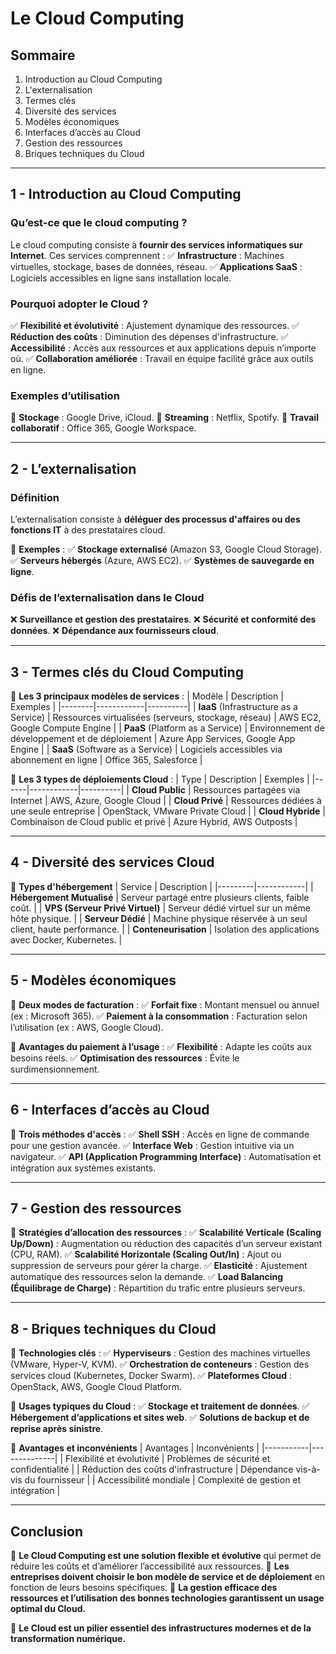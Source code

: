 # Le Cloud Computing

## **Sommaire**
1. Introduction au Cloud Computing
2. L'externalisation
3. Termes clés
4. Diversité des services
5. Modèles économiques
6. Interfaces d’accès au Cloud
7. Gestion des ressources
8. Briques techniques du Cloud

---

## **1 - Introduction au Cloud Computing**

### **Qu’est-ce que le cloud computing ?**
Le cloud computing consiste à **fournir des services informatiques sur Internet**. Ces services comprennent :
✅ **Infrastructure** : Machines virtuelles, stockage, bases de données, réseau.
✅ **Applications SaaS** : Logiciels accessibles en ligne sans installation locale.

### **Pourquoi adopter le Cloud ?**
✅ **Flexibilité et évolutivité** : Ajustement dynamique des ressources.
✅ **Réduction des coûts** : Diminution des dépenses d'infrastructure.
✅ **Accessibilité** : Accès aux ressources et aux applications depuis n’importe où.
✅ **Collaboration améliorée** : Travail en équipe facilité grâce aux outils en ligne.

### **Exemples d’utilisation**
📌 **Stockage** : Google Drive, iCloud.
📌 **Streaming** : Netflix, Spotify.
📌 **Travail collaboratif** : Office 365, Google Workspace.

---

## **2 - L’externalisation**

### **Définition**
L’externalisation consiste à **déléguer des processus d'affaires ou des fonctions IT** à des prestataires cloud.

📌 **Exemples** :
✅ **Stockage externalisé** (Amazon S3, Google Cloud Storage).
✅ **Serveurs hébergés** (Azure, AWS EC2).
✅ **Systèmes de sauvegarde en ligne**.

### **Défis de l’externalisation dans le Cloud**
❌ **Surveillance et gestion des prestataires**.
❌ **Sécurité et conformité des données**.
❌ **Dépendance aux fournisseurs cloud**.

---

## **3 - Termes clés du Cloud Computing**

📌 **Les 3 principaux modèles de services** :
| Modèle | Description | Exemples |
|--------|------------|----------|
| **IaaS** (Infrastructure as a Service) | Ressources virtualisées (serveurs, stockage, réseau) | AWS EC2, Google Compute Engine |
| **PaaS** (Platform as a Service) | Environnement de développement et de déploiement | Azure App Services, Google App Engine |
| **SaaS** (Software as a Service) | Logiciels accessibles via abonnement en ligne | Office 365, Salesforce |

📌 **Les 3 types de déploiements Cloud** :
| Type | Description | Exemples |
|------|------------|----------|
| **Cloud Public** | Ressources partagées via Internet | AWS, Azure, Google Cloud |
| **Cloud Privé** | Ressources dédiées à une seule entreprise | OpenStack, VMware Private Cloud |
| **Cloud Hybride** | Combinaison de Cloud public et privé | Azure Hybrid, AWS Outposts |

---

## **4 - Diversité des services Cloud**

📌 **Types d'hébergement**
| Service | Description |
|---------|------------|
| **Hébergement Mutualisé** | Serveur partagé entre plusieurs clients, faible coût. |
| **VPS (Serveur Privé Virtuel)** | Serveur dédié virtuel sur un même hôte physique. |
| **Serveur Dédié** | Machine physique réservée à un seul client, haute performance. |
| **Conteneurisation** | Isolation des applications avec Docker, Kubernetes. |

---

## **5 - Modèles économiques**

📌 **Deux modes de facturation** :
✅ **Forfait fixe** : Montant mensuel ou annuel (ex : Microsoft 365).
✅ **Paiement à la consommation** : Facturation selon l’utilisation (ex : AWS, Google Cloud).

📌 **Avantages du paiement à l’usage** :
✅ **Flexibilité** : Adapte les coûts aux besoins réels.
✅ **Optimisation des ressources** : Évite le surdimensionnement.

---

## **6 - Interfaces d’accès au Cloud**

📌 **Trois méthodes d'accès** :
✅ **Shell SSH** : Accès en ligne de commande pour une gestion avancée.
✅ **Interface Web** : Gestion intuitive via un navigateur.
✅ **API (Application Programming Interface)** : Automatisation et intégration aux systèmes existants.

---

## **7 - Gestion des ressources**

📌 **Stratégies d’allocation des ressources** :
✅ **Scalabilité Verticale (Scaling Up/Down)** : Augmentation ou réduction des capacités d’un serveur existant (CPU, RAM).
✅ **Scalabilité Horizontale (Scaling Out/In)** : Ajout ou suppression de serveurs pour gérer la charge.
✅ **Elasticité** : Ajustement automatique des ressources selon la demande.
✅ **Load Balancing (Équilibrage de Charge)** : Répartition du trafic entre plusieurs serveurs.

---

## **8 - Briques techniques du Cloud**

📌 **Technologies clés** :
✅ **Hyperviseurs** : Gestion des machines virtuelles (VMware, Hyper-V, KVM).
✅ **Orchestration de conteneurs** : Gestion des services cloud (Kubernetes, Docker Swarm).
✅ **Plateformes Cloud** : OpenStack, AWS, Google Cloud Platform.

📌 **Usages typiques du Cloud** :
✅ **Stockage et traitement de données**.
✅ **Hébergement d’applications et sites web**.
✅ **Solutions de backup et de reprise après sinistre**.

📌 **Avantages et inconvénients**
| Avantages | Inconvénients |
|-----------|--------------|
| Flexibilité et évolutivité | Problèmes de sécurité et confidentialité |
| Réduction des coûts d'infrastructure | Dépendance vis-à-vis du fournisseur |
| Accessibilité mondiale | Complexité de gestion et intégration |

---

## **Conclusion**
📌 **Le Cloud Computing est une solution flexible et évolutive** qui permet de réduire les coûts et d’améliorer l’accessibilité aux ressources.
📌 **Les entreprises doivent choisir le bon modèle de service et de déploiement** en fonction de leurs besoins spécifiques.
📌 **La gestion efficace des ressources et l’utilisation des bonnes technologies garantissent un usage optimal du Cloud.**

🎯 **Le Cloud est un pilier essentiel des infrastructures modernes et de la transformation numérique.**

